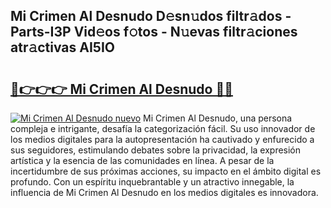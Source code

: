 ## Mi Crimen Al Desnudo D𝚎sn𝚞dos filtr𝚊dos - Parts-I3P Vid𝚎os f𝚘tos - N𝚞evas filtr𝚊ciones atr𝚊ctivas AI5IO

# <h2><a href="http://mbb3iy.tromn.icu/?c=Mi+Crimen+Al+Desnudo">🔗👉👉👉 Mi Crimen Al Desnudo 🔗🔗</a></h2>

[![Mi Crimen Al Desnudo nuevo](https://i.imgur.com/pEAQMta.gif)](http://mbb3iy.tromn.icu/?c=Mi+Crimen+Al+Desnudo)
Mi Crimen Al Desnudo, una persona compleja e intrigante, desafía la categorización fácil. Su uso innovador de los medios digitales para la autopresentación ha cautivado y enfurecido a sus seguidores, estimulando debates sobre la privacidad, la expresión artística y la esencia de las comunidades en línea. A pesar de la incertidumbre de sus próximas acciones, su impacto en el ámbito digital es profundo. Con un espíritu inquebrantable y un atractivo innegable, la influencia de Mi Crimen Al Desnudo en los medios digitales es innovadora.
